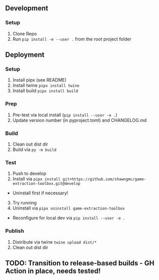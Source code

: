 ## Development
### Setup
1. Clone Repo
2. Run ```pip install -e --user .``` from the root project folder


## Deployment
### Setup
1. Install pipx (see README)
2. Install twine ```pipx install twine```
3. Install build ```pipx install build```

### Prep
1. Pre-test via local install (```pip install --user -e .```)
2. Update version number (in pyproject.toml) and CHANGELOG.md

### Build
1. Clean out dist dir
2. Build via ```py -m build```

### Test
1. Push to develop
2. Install via ```pipx install git+https://github.com/shawngmc/game-extraction-toolbox.git@develop```
  * Uninstall first if necessary!
3. Try running
4. Uninstall via ```pipx uninstall game-extraction-toolbox```
  * Reconfigure for local dev via ```pip install --user -e .```

### Publish
1. Distribute via twine ```twine upload dist/*```
2. Clean out dist dir

## TODO: Transition to release-based builds - GH Action in place, needs tested!